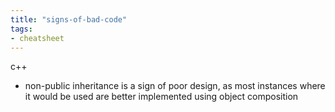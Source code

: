 ```yaml
---
title: "signs-of-bad-code"
tags: 
- cheatsheet
---
```


c++
- non-public inheritance is a sign of poor design, as most instances where it would be used are better implemented using object composition